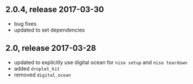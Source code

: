 ## 2.0.4, release 2017-03-30
* bug fixes
* updated to set dependencies

## 2.0, release 2017-03-28
* updated to explicitly use digital ocean for `niso setup` and `niso teardown`
* added `droplet_kit`
* removed `digital_ocean`
